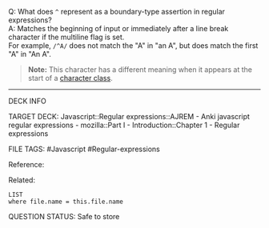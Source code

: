 Q: What does `^` represent as a boundary-type assertion in regular expressions?  
A: Matches the beginning of input or immediately after a line break character if the multiline flag is set.  
For example, `/^A/` does not match the "A" in "an A", but does match the first "A" in "An A".  
> **Note:** This character has a different meaning when it appears at the start of a [character class](https://developer.mozilla.org/en-US/docs/Web/JavaScript/Guide/Regular_expressions/Character_classes).
<!--ID: 1693833351731-->

---

DECK INFO

TARGET DECK: Javascript::Regular expressions::AJREM - Anki javascript regular expressions - mozilla::Part I - Introduction::Chapter 1 - Regular expressions

FILE TAGS: #Javascript #Regular-expressions

Reference:

Related:

```dataview
LIST
where file.name = this.file.name
```



QUESTION STATUS: Safe to store